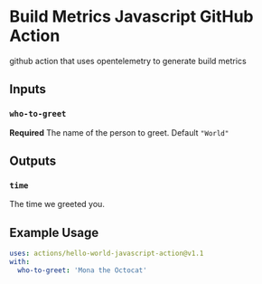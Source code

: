 # Build Metrics Javascript GitHub Action

github action that uses opentelemetry to generate build metrics

## Inputs

### `who-to-greet`

**Required** The name of the person to greet. Default `"World"`

## Outputs

### `time`

The time we greeted you.

## Example Usage

```yaml
uses: actions/hello-world-javascript-action@v1.1
with:
  who-to-greet: 'Mona the Octocat'
```


